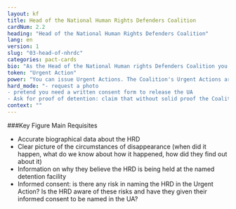 ```yaml
---
layout: kf
title: Head of the National Human Rights Defenders Coalition
cardNum: 2.2
heading: "Head of the National Human Rights Defenders Coalition"
lang: en
version: 1
slug: "03-head-of-nhrdc"
categories: pact-cards
bio: "As the Head of the National Human rights Defenders Coalition you have the authority to ensure that the Coalition takes action on certain cases, as long as they are within organisational priorities and there is strategic relevance to working on the case."
token: "Urgent Action"
power: "You can issue Urgent Actions. The Coalition's Urgent Actions are often picked up and recirculated within the sub-region, as well as by INGOs and scoped by UN Special Procedures"
hard_mode: "- request a photo
- pretend you need a written consent form to release the UA  
- Ask for proof of detention: claim that without solid proof the Coalition could be attacked for libel, or face repercussions from the authorities."
context: ""
---
```

###Key Figure Main Requisites

- Accurate biographical data about the HRD
- Clear picture of the circumstances of disappearance (when did it happen, what do we know about how it happened, how did they find out about it)
- Information on why they believe the HRD is being held at the named detention facility
- Informed consent: is there any risk in naming the HRD in the Urgent Action? Is the HRD aware of these risks and have they given their informed consent to be named in the UA?  
